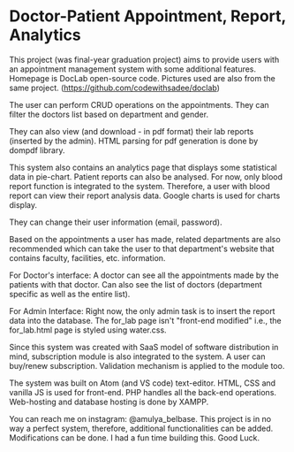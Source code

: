 # Doctor-Patient Appointment, Report, Analytics

This project (was final-year graduation project) aims to provide users with an appointment management system with some additional features. Homepage is DocLab open-source code. Pictures used are also from the same project. (https://github.com/codewithsadee/doclab)

The user can perform CRUD operations on the appointments. They can filter the doctors list based on department and gender. 

They can also view (and download - in pdf format) their lab reports (inserted by the admin). HTML parsing for pdf generation is done by dompdf library. 

This system also contains an analytics page that displays some statistical data in pie-chart. Patient reports can also be analysed. For now, only blood report function is integrated to the system. Therefore, a user with blood report can view their report analysis data. Google charts is used for charts display. 

They can change their user information (email, password). 

Based on the appointments a user has made, related departments are also recommended which can take the user to that department's website that contains faculty, facilities, etc. information. 

For Doctor's interface:
  A doctor can see all the appointments made by the patients with that doctor. Can also see the list of doctors (department specific as well as the entire list).

For Admin Interface:
  Right now, the only admin task is to insert the report data into the database. The for_lab page isn't "front-end modified" i.e., the for_lab.html page is styled using water.css. 
  
Since this system was created with SaaS model of software distribution in mind, subscription module is also integrated to the system. A user can buy/renew subscription. Validation mechanism is applied to the module too. 

The system was built on Atom (and VS code) text-editor. HTML, CSS and vanilla JS is used for front-end. PHP handles all the back-end operations. Web-hosting and database hosting is done by XAMPP. 

You can reach me on instagram: @amulya_belbase. This project is in no way a perfect system, therefore, additional functionalities can be added. Modifications can be done. I had a fun time building this. Good Luck. 


